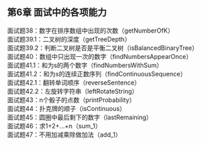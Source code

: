 ## 第6章 面试中的各项能力
面试题38：数字在排序数组中出现的次数（getNumberOfK）  
面试题39.1：二叉树的深度（getTreeDepth）  
面试题39.2：判断二叉树是否是平衡二叉树（isBalancedBinaryTree）  
面试题40：数组中只出现一次的数字（findNumbersAppearOnce）  
面试题41.1：和为s的两个数字（findNumbersWithSum）  
面试题41.2：和为s的连续正数序列（findContinuousSequence）  
面试题42.1：翻转单词顺序（reverseSentence）  
面试题42.2：左旋转字符串（leftRotateString）  
面试题43：n个骰子的点数（printProbability）  
面试题44：扑克牌的顺子（isContinuous）  
面试题45：圆圈中最后剩下的数字（lastRemaining）  
面试题46：求1+2+…+n（sum_1）  
面试题47：不用加减乘除做加法（add_1）  
